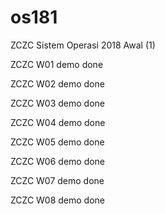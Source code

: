 # os181
ZCZC Sistem Operasi 2018 Awal (1)

ZCZC W01 demo done

ZCZC W02 demo done

ZCZC W03 demo done

ZCZC W04 demo done

ZCZC W05 demo done

ZCZC W06 demo done

ZCZC W07 demo done

ZCZC W08 demo done
